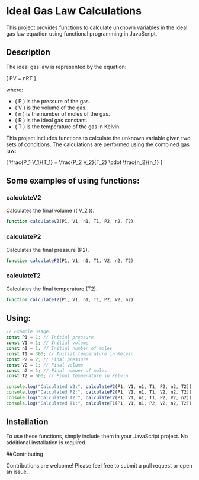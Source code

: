 # Ideal Gas Law Calculations

This project provides functions to calculate unknown variables in the ideal gas law equation using functional programming in JavaScript.

## Description

The ideal gas law is represented by the equation:

\[ PV = nRT \]

where:
- \( P \) is the pressure of the gas.
- \( V \) is the volume of the gas.
- \( n \) is the number of moles of the gas.
- \( R \) is the ideal gas constant.
- \( T \) is the temperature of the gas in Kelvin.

This project includes functions to calculate the unknown variable given two sets of conditions. The calculations are performed using the combined gas law:

\[ \frac{P_1 V_1}{T_1} = \frac{P_2 V_2}{T_2} \cdot \frac{n_2}{n_1} \]

## Some examples of using functions:

### calculateV2

Calculates the final volume (\( V_2 \)).

```javascript
function calculateV2(P1, V1, n1, T1, P2, n2, T2)
```

### calculateP2

Calculates the final pressure (P2).
```javascript
function calculateP2(P1, V1, n1, T1, V2, n2, T2)
```

### calculateT2

Calculates the final temperature (T2).
```javascript
function calculateT2(P1, V1, n1, T1, P2, V2, n2)
```

## Using:
```javascript
// Example usage:
const P1 = 1; // Initial pressure
const V1 = 1; // Initial volume
const n1 = 1; // Initial number of moles
const T1 = 300; // Initial temperature in Kelvin
const P2 = 2; // Final pressure
const V2 = 1; // Final volume
const n2 = 1; // Final number of moles
const T2 = 600; // Final temperature in Kelvin

console.log("Calculated V2:", calculateV2(P1, V1, n1, T1, P2, n2, T2)); // Calculate and print V2
console.log("Calculated P2:", calculateP2(P1, V1, n1, T1, V2, n2, T2)); // Calculate and print P2
console.log("Calculated T2:", calculateT2(P1, V1, n1, T1, P2, V2, n2)); // Calculate and print T2
console.log("Calculated T1:", calculateT1(P1, V1, n1, P2, V2, n2, T2)); // Calculate and print T1
```
## Installation
To use these functions, simply include them in your JavaScript project. No additional installation is required.

##Contributing

Contributions are welcome! Please feel free to submit a pull request or open an issue.


